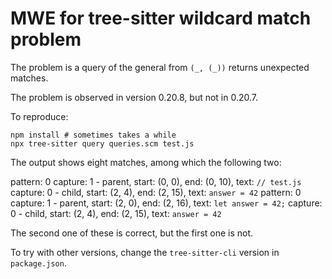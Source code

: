 # MWE for tree-sitter wildcard match problem

The problem is a query of the general from `(_, (_))` returns unexpected matches. 

The problem is observed in version 0.20.8, but not in 0.20.7.

To reproduce:

    npm install # sometimes takes a while
    npx tree-sitter query queries.scm test.js

The output shows eight matches, among which the following two:

   pattern: 0
     capture: 1 - parent, start: (0, 0), end: (0, 10), text: `// test.js`
     capture: 0 - child, start: (2, 4), end: (2, 15), text: `answer = 42`
   pattern: 0
     capture: 1 - parent, start: (2, 0), end: (2, 16), text: `let answer = 42;`
     capture: 0 - child, start: (2, 4), end: (2, 15), text: `answer = 42`

The second one of these is correct, but the first one is not.

To try with other versions, change the `tree-sitter-cli` version in `package.json`.
